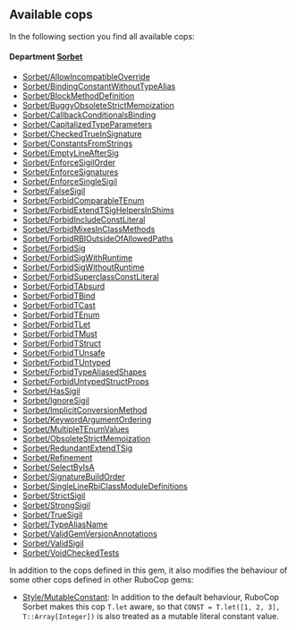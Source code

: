 ## Available cops

In the following section you find all available cops:

<!-- START_COP_LIST -->
#### Department [Sorbet](cops_sorbet.md)

* [Sorbet/AllowIncompatibleOverride](cops_sorbet.md#sorbetallowincompatibleoverride)
* [Sorbet/BindingConstantWithoutTypeAlias](cops_sorbet.md#sorbetbindingconstantwithouttypealias)
* [Sorbet/BlockMethodDefinition](cops_sorbet.md#sorbetblockmethoddefinition)
* [Sorbet/BuggyObsoleteStrictMemoization](cops_sorbet.md#sorbetbuggyobsoletestrictmemoization)
* [Sorbet/CallbackConditionalsBinding](cops_sorbet.md#sorbetcallbackconditionalsbinding)
* [Sorbet/CapitalizedTypeParameters](cops_sorbet.md#sorbetcapitalizedtypeparameters)
* [Sorbet/CheckedTrueInSignature](cops_sorbet.md#sorbetcheckedtrueinsignature)
* [Sorbet/ConstantsFromStrings](cops_sorbet.md#sorbetconstantsfromstrings)
* [Sorbet/EmptyLineAfterSig](cops_sorbet.md#sorbetemptylineaftersig)
* [Sorbet/EnforceSigilOrder](cops_sorbet.md#sorbetenforcesigilorder)
* [Sorbet/EnforceSignatures](cops_sorbet.md#sorbetenforcesignatures)
* [Sorbet/EnforceSingleSigil](cops_sorbet.md#sorbetenforcesinglesigil)
* [Sorbet/FalseSigil](cops_sorbet.md#sorbetfalsesigil)
* [Sorbet/ForbidComparableTEnum](cops_sorbet.md#sorbetforbidcomparabletenum)
* [Sorbet/ForbidExtendTSigHelpersInShims](cops_sorbet.md#sorbetforbidextendtsighelpersinshims)
* [Sorbet/ForbidIncludeConstLiteral](cops_sorbet.md#sorbetforbidincludeconstliteral)
* [Sorbet/ForbidMixesInClassMethods](cops_sorbet.md#sorbetforbidmixesinclassmethods)
* [Sorbet/ForbidRBIOutsideOfAllowedPaths](cops_sorbet.md#sorbetforbidrbioutsideofallowedpaths)
* [Sorbet/ForbidSig](cops_sorbet.md#sorbetforbidsig)
* [Sorbet/ForbidSigWithRuntime](cops_sorbet.md#sorbetforbidsigwithruntime)
* [Sorbet/ForbidSigWithoutRuntime](cops_sorbet.md#sorbetforbidsigwithoutruntime)
* [Sorbet/ForbidSuperclassConstLiteral](cops_sorbet.md#sorbetforbidsuperclassconstliteral)
* [Sorbet/ForbidTAbsurd](cops_sorbet.md#sorbetforbidtabsurd)
* [Sorbet/ForbidTBind](cops_sorbet.md#sorbetforbidtbind)
* [Sorbet/ForbidTCast](cops_sorbet.md#sorbetforbidtcast)
* [Sorbet/ForbidTEnum](cops_sorbet.md#sorbetforbidtenum)
* [Sorbet/ForbidTLet](cops_sorbet.md#sorbetforbidtlet)
* [Sorbet/ForbidTMust](cops_sorbet.md#sorbetforbidtmust)
* [Sorbet/ForbidTStruct](cops_sorbet.md#sorbetforbidtstruct)
* [Sorbet/ForbidTUnsafe](cops_sorbet.md#sorbetforbidtunsafe)
* [Sorbet/ForbidTUntyped](cops_sorbet.md#sorbetforbidtuntyped)
* [Sorbet/ForbidTypeAliasedShapes](cops_sorbet.md#sorbetforbidtypealiasedshapes)
* [Sorbet/ForbidUntypedStructProps](cops_sorbet.md#sorbetforbiduntypedstructprops)
* [Sorbet/HasSigil](cops_sorbet.md#sorbethassigil)
* [Sorbet/IgnoreSigil](cops_sorbet.md#sorbetignoresigil)
* [Sorbet/ImplicitConversionMethod](cops_sorbet.md#sorbetimplicitconversionmethod)
* [Sorbet/KeywordArgumentOrdering](cops_sorbet.md#sorbetkeywordargumentordering)
* [Sorbet/MultipleTEnumValues](cops_sorbet.md#sorbetmultipletenumvalues)
* [Sorbet/ObsoleteStrictMemoization](cops_sorbet.md#sorbetobsoletestrictmemoization)
* [Sorbet/RedundantExtendTSig](cops_sorbet.md#sorbetredundantextendtsig)
* [Sorbet/Refinement](cops_sorbet.md#sorbetrefinement)
* [Sorbet/SelectByIsA](cops_sorbet.md#sorbetselectbyisa)
* [Sorbet/SignatureBuildOrder](cops_sorbet.md#sorbetsignaturebuildorder)
* [Sorbet/SingleLineRbiClassModuleDefinitions](cops_sorbet.md#sorbetsinglelinerbiclassmoduledefinitions)
* [Sorbet/StrictSigil](cops_sorbet.md#sorbetstrictsigil)
* [Sorbet/StrongSigil](cops_sorbet.md#sorbetstrongsigil)
* [Sorbet/TrueSigil](cops_sorbet.md#sorbettruesigil)
* [Sorbet/TypeAliasName](cops_sorbet.md#sorbettypealiasname)
* [Sorbet/ValidGemVersionAnnotations](cops_sorbet.md#sorbetvalidgemversionannotations)
* [Sorbet/ValidSigil](cops_sorbet.md#sorbetvalidsigil)
* [Sorbet/VoidCheckedTests](cops_sorbet.md#sorbetvoidcheckedtests)

<!-- END_COP_LIST -->

In addition to the cops defined in this gem, it also modifies the behaviour of some other cops
defined in other RuboCop gems:

* [Style/MutableConstant](https://docs.rubocop.org/rubocop/cops_style.html#stylemutableconstant): In addition to the default behaviour, RuboCop Sorbet makes this cop `T.let` aware, so that `CONST = T.let([1, 2, 3], T::Array[Integer])` is also treated as a mutable literal constant value.
